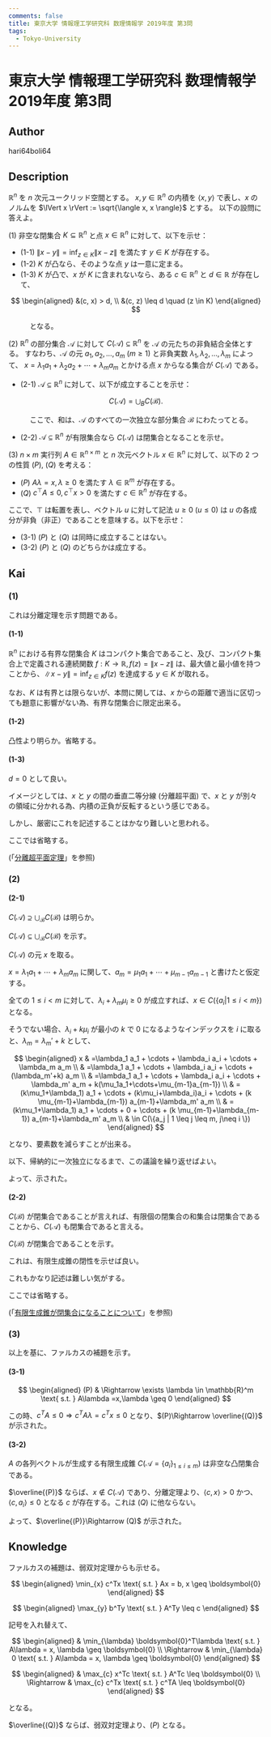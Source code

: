 ```yaml
---
comments: false
title: 東京大学 情報理工学研究科 数理情報学 2019年度 第3問
tags:
  - Tokyo-University
---
```

# 東京大学 情報理工学研究科 数理情報学 2019年度 第3問

## **Author**
hari64boli64

## **Description**
$\mathbb{R}^n$ を $n$ 次元ユークリッド空間とする。
$x, y \in \mathbb{R}^n$ の内積を $\langle x, y \rangle$ で表し、$x$ のノルムを $\lVert x \rVert := \sqrt{\langle x, x \rangle}$ とする。
以下の設問に答えよ。

(1) 非空な閉集合 $K \subseteq \mathbb{R}^n$ と点 $x \in \mathbb{R}^n$ に対して、以下を示せ：

- (1-1) $\lVert x - y \rVert = \inf_{z \in K} \lVert x - z \rVert$ を満たす $y \in K$ が存在する。
- (1-2) $K$ が凸なら、そのような点 $y$ は一意に定まる。
- (1-3) $K$ が凸で、$x$ が $K$ に含まれないなら、ある $c \in \mathbb{R}^n$ と $d \in \mathbb{R}$ が存在して、

$$
\begin{aligned}
&(c, x) > d, \\
&(c, z) \leq d \quad (z \in K)
\end{aligned}
$$

&emsp;&emsp;&emsp;となる。

(2) $\mathbb{R}^n$ の部分集合 $\mathcal{A}$ に対して $C(\mathcal{A}) \subseteq \mathbb{R}^n$ を $\mathcal{A}$ の元たちの非負結合全体とする。
すなわち、$\mathcal{A}$ の元 $a_1, a_2, \ldots, a_m \ (m \geq 1)$ と非負実数 $\lambda_1, \lambda_2, \ldots, \lambda_m$ によって、
$x = \lambda_1 a_1 + \lambda_2 a_2 + \cdots + \lambda_m a_m$ とかける点 $x$ からなる集合が $C(\mathcal{A})$ である。

- (2-1) $\mathcal{A} \subseteq \mathbb{R}^n$ に対して、以下が成立することを示せ：

$$
C(\mathcal{A}) = \bigcup_B C(\mathcal{B}).
$$

&emsp;&emsp;&emsp;ここで、和は、$\mathcal{A}$ のすべての一次独立な部分集合 $\mathcal{B}$ にわたってとる。

- (2-2) $\mathcal{A} \subseteq \mathbb{R}^n$ が有限集合なら $C(\mathcal{A})$ は閉集合となることを示せ。

(3) $n \times m$ 実行列 $A \in \mathbb{R}^{n \times m}$ と $n$ 次元ベクトル $x \in \mathbb{R}^n$ に対して、以下の 2 つの性質 $(P)$, $(Q)$ を考える：

- $(P)$ $A \lambda = x, \lambda \geq 0$ を満たす $\lambda \in \mathbb{R}^m$ が存在する。
- $(Q)$ $c^\top A \leq 0, c^\top x > 0$ を満たす $c \in \mathbb{R}^n$ が存在する。

ここで、$\top$ は転置を表し、ベクトル $u$ に対して記法 $u \geq 0 \ (u \leq 0)$ は $u$ の各成分が非負（非正）であることを意味する。以下を示せ：

- (3-1) $(P)$ と $(Q)$ は同時に成立することはない。
- (3-2) $(P)$ と $(Q)$ のどちらかは成立する。


## **Kai**
### (1)
これは分離定理を示す問題である。

#### (1-1)
$\mathbb{R}^n$ における有界な閉集合 $K$ はコンパクト集合であること、及び、コンパクト集合上で定義される連続関数 $f:K \to \mathbb{R},f(z)=\lVert x-z \rVert$ は、最大値と最小値を持つことから、$\lVert x-y \rVert=\inf_{z\in K}f(z)$ を達成する $y \in K$ が取れる。

なお、$K$ は有界とは限らないが、本問に関しては、$x$ からの距離で適当に区切っても題意に影響がない為、有界な閉集合に限定出来る。

#### (1-2)
凸性より明らか。省略する。

#### (1-3)
$d=0$ として良い。

イメージとしては、$x$ と $y$ の間の垂直二等分線 (分離超平面) で、$x$ と $y$ が別々の領域に分かれる為、内積の正負が反転するという感じである。

しかし、厳密にこれを記述することはかなり難しいと思われる。

ここでは省略する。

(「[分離超平面定理](https://en.wikipedia.org/wiki/Hyperplane_separation_theorem)」を参照)

### (2)
#### (2-1)
$C(\mathcal{A}) \supseteq \bigcup_{\mathcal{B}}C(\mathcal{B})$ は明らか。

$C(\mathcal{A}) \subseteq \bigcup_{\mathcal{B}}C(\mathcal{B})$ を示す。

$C(\mathcal{A})$ の元 $x$ を取る。

$x=\lambda_1 a_1+ \cdots + \lambda_m a_m$ に関して、$a_m=\mu_1 a_1 + \cdots + \mu_{m-1} a_{m-1}$ と書けたと仮定する。

全ての $1 \leq i < m$ に対して、$\lambda_i+\lambda_m \mu_i \geq 0$ が成立すれば、$x \in C(\{a_i | 1 \leq i < m \})$ となる。

そうでない場合、$\lambda_i+k \mu_i$ が最小の $k$ で $0$ になるようなインデックスを $i$ に取ると、$\lambda_m=\lambda_m'+k$ として、

$$
\begin{aligned}
    x & =\lambda_1 a_1 + \cdots + \lambda_i a_i + \cdots + \lambda_m a_m                                                       \\
      & =\lambda_1 a_1 + \cdots + \lambda_i a_i + \cdots +(\lambda_m'+k) a_m                                                   \\
      & =\lambda_1 a_1 + \cdots + \lambda_i a_i + \cdots + \lambda_m' a_m + k(\mu_1a_1+\cdots+\mu_{m-1}a_{m-1})                \\
      & =(k\mu_1+\lambda_1) a_1 + \cdots + (k\mu_i+\lambda_i)a_i + \cdots + (k \mu_{m-1}+\lambda_{m-1}) a_{m-1}+\lambda_m' a_m \\
      & =(k\mu_1+\lambda_1) a_1 + \cdots + 0 + \cdots + (k \mu_{m-1}+\lambda_{m-1}) a_{m-1}+\lambda_m' a_m                     \\
      & \in C(\{a_j | 1 \leq j \leq m, j\neq i \})
\end{aligned}
$$

となり、要素数を減らすことが出来る。

以下、帰納的に一次独立になるまで、この議論を繰り返せばよい。

よって、示された。

#### (2-2)
$C(\mathcal{B})$ が閉集合であることが言えれば、有限個の閉集合の和集合は閉集合であることから、$C(\mathcal{A})$ も閉集合であると言える。

$C(\mathcal{B})$ が閉集合であることを示す。

これは、有限生成錐の閉性を示せば良い。

これもかなり記述は難しい気がする。

ここでは省略する。

(「[有限生成錐が閉集合になることについて](https://www2.kaiyodai.ac.jp/~yoshi-s/Notes/FiniteCone.pdf)」を参照)

### (3)
以上を基に、ファルカスの補題を示す。

#### (3-1)

$$
\begin{aligned}
    (P) & \Rightarrow \exists \lambda \in \mathbb{R}^m \text{ s.t. } A\lambda =x,\lambda \geq 0
\end{aligned}
$$

この時、$c^TA \leq 0 \Rightarrow c^TA\lambda =c^Tx \leq 0$
となり、$(P)\Rightarrow \overline{(Q)}$ が示された。

#### (3-2)
$A$ の各列ベクトルが生成する有限生成錐 $C(\mathcal{A}=\{a_i\}_{1\leq i \leq m})$ は非空な凸閉集合である。

$\overline{(P)}$ ならば、$x \notin C(\mathcal{A})$ であり、分離定理より、$\langle c,x\rangle >0$ かつ、$\langle c,a_i\rangle \leq 0$ となる $c$ が存在する。これは $(Q)$ に他ならない。

よって、$\overline{(P)}\Rightarrow (Q)$ が示された。

## **Knowledge**
ファルカスの補題は、弱双対定理からも示せる。

$$
\begin{aligned}
    \min_{x} c^Tx \text{ s.t. } Ax = b, x \geq \boldsymbol{0}
\end{aligned}
$$

$$
\begin{aligned}
    \max_{y} b^Ty \text{ s.t. } A^Ty \leq c
\end{aligned}
$$

記号を入れ替えて、

$$
\begin{aligned}
                & \min_{\lambda} \boldsymbol{0}^T\lambda \text{ s.t. } A\lambda = x, \lambda \geq \boldsymbol{0} \\
    \Rightarrow & \min_{\lambda} 0 \text{ s.t. } A\lambda = x, \lambda \geq \boldsymbol{0}
\end{aligned}
$$

$$
\begin{aligned}
                & \max_{c} x^Tc \text{ s.t. } A^Tc \leq \boldsymbol{0} \\
    \Rightarrow & \max_{c} c^Tx \text{ s.t. } c^TA \leq \boldsymbol{0}
\end{aligned}
$$

となる。

$\overline{(Q)}$ ならば、弱双対定理より、$(P)$ となる。